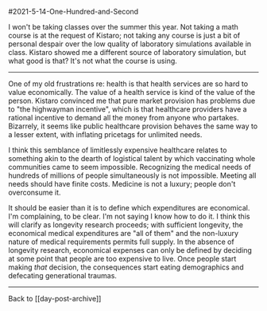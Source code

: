 #2021-5-14-One-Hundred-and-Second

I won't be taking classes over the summer this year.  Not taking a math course is at the request of Kistaro; not taking any course is just a bit of personal despair over the low quality of laboratory simulations available in class.  Kistaro showed me a different source of laboratory simulation, but what good is that?  It's not what the course is using.

---
One of my old frustrations re: health is that health services are so hard to value economically.  The value of a health service is kind of the value of the person.  Kistaro convinced me that pure market provision has problems due to "the highwayman incentive", which is that healthcare providers have a rational incentive to demand all the money from anyone who partakes.  Bizarrely, it seems like public healthcare provision behaves the same way to a lesser extent, with inflating pricetags for unlimited needs.

I think this semblance of limitlessly expensive healthcare relates to something akin to the dearth of logistical talent by which vaccinating whole communities came to seem impossible.  Recognizing the medical needs of hundreds of millions of people simultaneously is not impossible.  Meeting all needs should have finite costs.  Medicine is not a luxury; people don't overconsume it.

It should be easier than it is to define which expenditures are economical.  I'm complaining, to be clear.  I'm not saying I know how to do it.  I think this will clarify as longevity research proceeds; with sufficient longevity, the economical medical expenditures are "all of them" and the non-luxury nature of medical requirements permits full supply.  In the absence of longevity research, economical expenses can only be defined by deciding at some point that people are too expensive to live.  Once people start making *that* decision, the consequences start eating demographics and defecating generational traumas.

---
Back to [[day-post-archive]]
